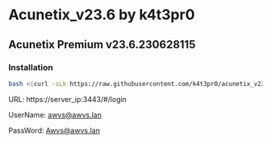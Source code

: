 # Acunetix_v23.6 by k4t3pr0
## Acunetix Premium v23.6.230628115

### Installation
```sh
bash <(curl -sLk https://raw.githubusercontent.com/k4t3pr0/acunetix_v23.6/main/check.sh) k4t3pr0/acunetix_v23.6
```

URL: https://server_ip:3443/#/login

UserName: awvs@awvs.lan

PassWord: Awvs@awvs.lan
